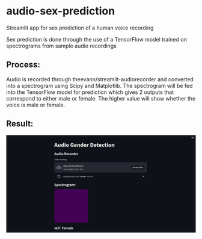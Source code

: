 # audio-sex-prediction
Streamlit app for sex prediction of a human voice recording

Sex prediction is done through the use of a TensorFlow model trained on spectrograms from sample audio recordings

## Process:
Audio is recorded through theevann/streamlit-audiorecorder and converted into a spectrogram using Scipy and Matplotlib.
The spectrogram will be fed into the TensorFlow model for prediction which gives 2 outputs that correspond to either male or female.
The higher value will show whether the voice is male or female.

## Result:
![alt text](https://github.com/jonbttt/audio-sex-prediction/blob/main/test-result.png?raw=true)
